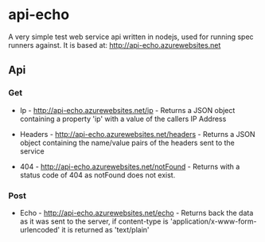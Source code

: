 api-echo
========

A very simple test web service api written in nodejs, used for running spec runners against. It is based at: http://api-echo.azurewebsites.net

## Api

### Get

- Ip - http://api-echo.azurewebsites.net/ip - Returns a JSON object containing a property 'ip' with a value of the callers IP Address
- Headers - http://api-echo.azurewebsites.net/headers - Returns a JSON object containing the name/value pairs of the headers sent to the service

- 404 - http://api-echo.azurewebsites.net/notFound - Returns with a status code of 404 as notFound does not exist.

### Post
- Echo - http://api-echo.azurewebsites.net/echo - Returns back the data as it was sent to the server, if content-type is 'application/x-www-form-urlencoded' it is returned as 'text/plain'